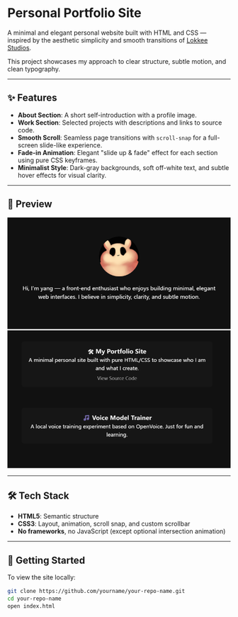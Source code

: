 # Personal Portfolio Site

A minimal and elegant personal website built with HTML and CSS — inspired by the aesthetic simplicity and smooth transitions of [Lokkee Studios](https://lokkeestudios.com).

This project showcases my approach to clear structure, subtle motion, and clean typography.

---

## ✨ Features

- **About Section**: A short self-introduction with a profile image.
- **Work Section**: Selected projects with descriptions and links to source code.
- **Smooth Scroll**: Seamless page transitions with `scroll-snap` for a full-screen slide-like experience.
- **Fade-in Animation**: Elegant "slide up & fade" effect for each section using pure CSS keyframes.
- **Minimalist Style**: Dark-gray backgrounds, soft off-white text, and subtle hover effects for visual clarity.

---

## 📸 Preview

![screenshot](./assets/about.png)
![screenshot](./assets/project.png)

---

## 🛠 Tech Stack

- **HTML5**: Semantic structure
- **CSS3**: Layout, animation, scroll snap, and custom scrollbar
- **No frameworks**, no JavaScript (except optional intersection animation)

---

## 🚀 Getting Started

To view the site locally:

```bash
git clone https://github.com/yourname/your-repo-name.git
cd your-repo-name
open index.html
